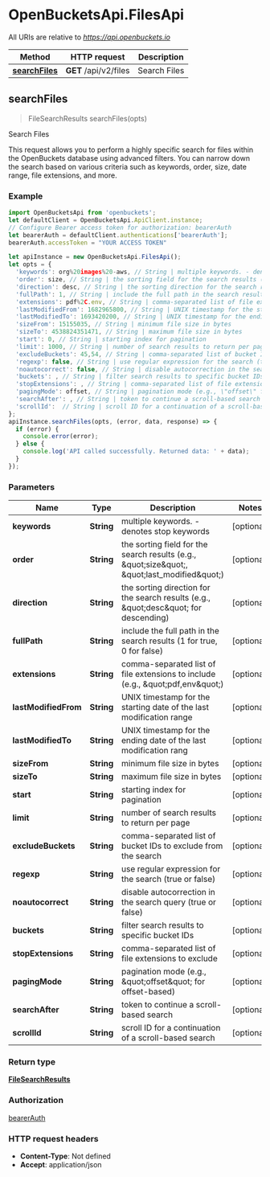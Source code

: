 # OpenBucketsApi.FilesApi

All URIs are relative to *https://api.openbuckets.io*

Method | HTTP request | Description
------------- | ------------- | -------------
[**searchFiles**](FilesApi.md#searchFiles) | **GET** /api/v2/files | Search Files



## searchFiles

> FileSearchResults searchFiles(opts)

Search Files

This request allows you to perform a highly specific search for files within the OpenBuckets database using advanced filters. You can narrow down the search based on various criteria such as keywords, order, size, date range, file extensions, and more.

### Example

```javascript
import OpenBucketsApi from 'openbuckets';
let defaultClient = OpenBucketsApi.ApiClient.instance;
// Configure Bearer access token for authorization: bearerAuth
let bearerAuth = defaultClient.authentications['bearerAuth'];
bearerAuth.accessToken = "YOUR ACCESS TOKEN"

let apiInstance = new OpenBucketsApi.FilesApi();
let opts = {
  'keywords': org%20images%20-aws, // String | multiple keywords. - denotes stop keywords
  'order': size, // String | the sorting field for the search results (e.g., \"size\", \"last_modified\")
  'direction': desc, // String | the sorting direction for the search results (e.g., \"desc\" for descending)
  'fullPath': 1, // String | include the full path in the search results (1 for true, 0 for false)
  'extensions': pdf%2C.env, // String | comma-separated list of file extensions to include (e.g., \"pdf,env\")
  'lastModifiedFrom': 1682965800, // String | UNIX timestamp for the starting date of the last modification range
  'lastModifiedTo': 1693420200, // String | UNIX timestamp for the ending date of the last modification rang
  'sizeFrom': 15155035, // String | minimum file size in bytes
  'sizeTo': 4538824351471, // String | maximum file size in bytes
  'start': 0, // String | starting index for pagination
  'limit': 1000, // String | number of search results to return per page
  'excludeBuckets': 45,54, // String | comma-separated list of bucket IDs to exclude from the search
  'regexp': false, // String | use regular expression for the search (true or false)
  'noautocorrect': false, // String | disable autocorrection in the search query (true or false)
  'buckets': , // String | filter search results to specific bucket IDs
  'stopExtensions': , // String | comma-separated list of file extensions to exclude
  'pagingMode': offset, // String | pagination mode (e.g., \"offset\" for offset-based)
  'searchAfter': , // String | token to continue a scroll-based search
  'scrollId':  // String | scroll ID for a continuation of a scroll-based search
};
apiInstance.searchFiles(opts, (error, data, response) => {
  if (error) {
    console.error(error);
  } else {
    console.log('API called successfully. Returned data: ' + data);
  }
});
```

### Parameters


Name | Type | Description  | Notes
------------- | ------------- | ------------- | -------------
 **keywords** | **String**| multiple keywords. - denotes stop keywords | [optional] 
 **order** | **String**| the sorting field for the search results (e.g., \&quot;size\&quot;, \&quot;last_modified\&quot;) | [optional] 
 **direction** | **String**| the sorting direction for the search results (e.g., \&quot;desc\&quot; for descending) | [optional] 
 **fullPath** | **String**| include the full path in the search results (1 for true, 0 for false) | [optional] 
 **extensions** | **String**| comma-separated list of file extensions to include (e.g., \&quot;pdf,env\&quot;) | [optional] 
 **lastModifiedFrom** | **String**| UNIX timestamp for the starting date of the last modification range | [optional] 
 **lastModifiedTo** | **String**| UNIX timestamp for the ending date of the last modification rang | [optional] 
 **sizeFrom** | **String**| minimum file size in bytes | [optional] 
 **sizeTo** | **String**| maximum file size in bytes | [optional] 
 **start** | **String**| starting index for pagination | [optional] 
 **limit** | **String**| number of search results to return per page | [optional] 
 **excludeBuckets** | **String**| comma-separated list of bucket IDs to exclude from the search | [optional] 
 **regexp** | **String**| use regular expression for the search (true or false) | [optional] 
 **noautocorrect** | **String**| disable autocorrection in the search query (true or false) | [optional] 
 **buckets** | **String**| filter search results to specific bucket IDs | [optional] 
 **stopExtensions** | **String**| comma-separated list of file extensions to exclude | [optional] 
 **pagingMode** | **String**| pagination mode (e.g., \&quot;offset\&quot; for offset-based) | [optional] 
 **searchAfter** | **String**| token to continue a scroll-based search | [optional] 
 **scrollId** | **String**| scroll ID for a continuation of a scroll-based search | [optional] 

### Return type

[**FileSearchResults**](FileSearchResults.md)

### Authorization

[bearerAuth](../README.md#bearerAuth)

### HTTP request headers

- **Content-Type**: Not defined
- **Accept**: application/json

